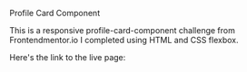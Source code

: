 Profile Card Component

This is a responsive profile-card-component challenge from Frontendmentor.io I completed using HTML and CSS flexbox.

Here's the link to the live page:
